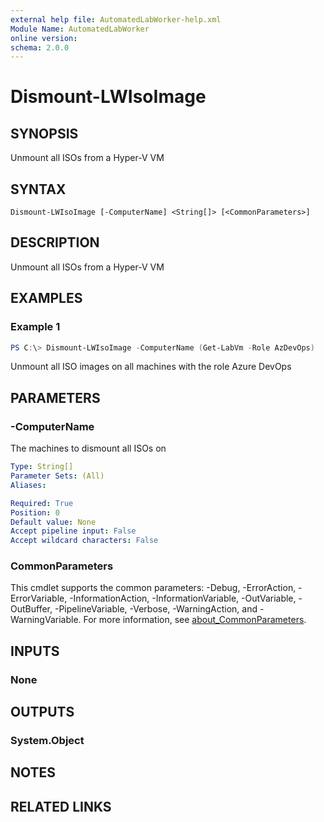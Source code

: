 ```yaml
---
external help file: AutomatedLabWorker-help.xml
Module Name: AutomatedLabWorker
online version:
schema: 2.0.0
---
```


# Dismount-LWIsoImage

## SYNOPSIS
Unmount all ISOs from a Hyper-V VM

## SYNTAX

```
Dismount-LWIsoImage [-ComputerName] <String[]> [<CommonParameters>]
```

## DESCRIPTION
Unmount all ISOs from a Hyper-V VM

## EXAMPLES

### Example 1
```powershell
PS C:\> Dismount-LWIsoImage -ComputerName (Get-LabVm -Role AzDevOps)
```

Unmount all ISO images on all machines with the role Azure DevOps

## PARAMETERS

### -ComputerName
The machines to dismount all ISOs on

```yaml
Type: String[]
Parameter Sets: (All)
Aliases:

Required: True
Position: 0
Default value: None
Accept pipeline input: False
Accept wildcard characters: False
```

### CommonParameters
This cmdlet supports the common parameters: -Debug, -ErrorAction, -ErrorVariable, -InformationAction, -InformationVariable, -OutVariable, -OutBuffer, -PipelineVariable, -Verbose, -WarningAction, and -WarningVariable. For more information, see [about_CommonParameters](http://go.microsoft.com/fwlink/?LinkID=113216).

## INPUTS

### None
## OUTPUTS

### System.Object
## NOTES

## RELATED LINKS
